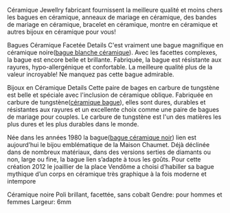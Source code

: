 Céramique Jewellry fabricant fournissent la meilleure qualité et moins chers les bagues en céramique, anneaux de mariage en céramique, des bandes de mariage en céramique, bracelet en céramique, montre en céramique et autres bijoux en céramique pour vous!

Bagues Céramique Facetée Details
C'est vraiment une bague magnifique en céramique noire([bague blanche céramique](http://www.ceramicrings.fr/bagues-en-c-ramique-blanche-c-104_121.html)). Avec les facettes complexes, la bague est encore belle et brillante. Fabriquée, la bague est résistante aux rayures, hypo-allergénique et confortable. La meilleure qualité plus de la valeur incroyable! Ne manquez pas cette bague admirable.

Bijoux en Céramique Details
Cette paire de bages en carbure de tungstène est belle et spéciale avec l'inclusion de céramique oblique. Fabriquée en carbure de tungstène([céramique bague](http://www.ceramicrings.fr/bagues-en-c-ramique-c-104.html)), elles sont dures, durables et résistantes aux rayures et un excellente choix comme une paire de bagues de mariage pour couples. Le carbure de tungstène est l'un des matières les plus dures et les plus durables dans le monde.


Née dans les années 1980 la bague([bague céramique noir](http://www.ceramicrings.fr/bagues-en-c-ramique-noire-c-104_120.html)) lien est aujourd’hui le bijou emblématique de la Maison Chaumet. Déjà déclinée dans  de nombreux matériaux, dans des versions serties de diamants ou non, large ou fine, la bague lien s’adapte à tous les goûts. Pour cette création 2012 le joaillier de la place Vendôme a choisi d’habiller sa bague mythique d’un corps en céramique très graphique à la fois moderne et intempore

Céramique noire
Poli brillant, facettée, sans cobalt
Gendre: pour hommes et femmes
Largeur: 6mm

